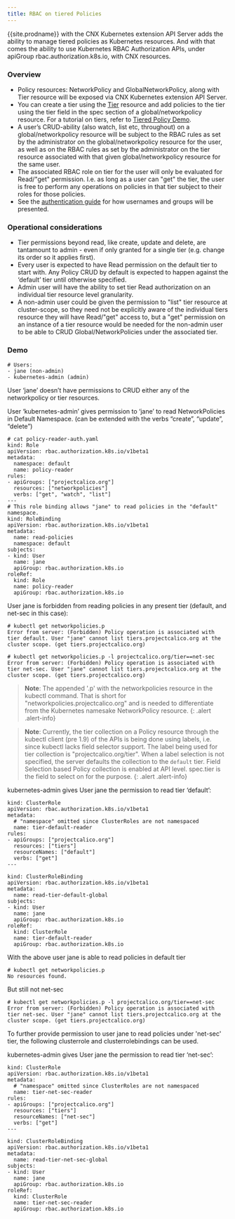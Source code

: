 ```yaml
---
title: RBAC on tiered Policies
---
```


{{site.prodname}} with the CNX Kubernetes extension API Server adds the ability to manage tiered policies as Kubernetes resources. And with that comes the ability to use Kubernetes RBAC Authorization APIs, under apiGroup rbac.authorization.k8s.io, with CNX resources.

### Overview
- Policy resources: NetworkPolicy and GlobalNetworkPolicy, along with Tier resource will be exposed via CNX Kubernetes extension API Server.
- You can create a tier using the [Tier]({{site.baseurl}}/{{page.version}}/reference/calicoctl/resources/tier) resource and add policies to the tier using the tier field in the spec section of a global/networkpolicy resource. For a tutorial on tiers, refer to [Tiered Policy Demo]({{site.baseurl}}/{{page.version}}/getting-started/cnx/tiered-policy-cnx).
- A user’s CRUD-ability (also watch, list etc, throughout) on a global/networkpolicy resource will be subject to the RBAC rules as set by the administrator on the global/networkpolicy resource for the user, as well as on the RBAC rules as set by the administrator on the tier resource associated with that given global/networkpolicy resource for the same user.
- The associated RBAC role on tier for the user will only be evaluated for Read/"get" permission. I.e. as long as a user can "get" the tier, the user is free to perform any operations on policies in that tier subject to their roles for those policies.
- See the [authentication guide](authentication) for how usernames and groups will be presented.

### Operational considerations
- Tier permissions beyond read, like create, update and delete, are tantamount to admin - even if only granted for a single tier (e.g. change its order so it applies first).
- Every user is expected to have Read permission on the default tier to start with. Any Policy CRUD by default is expected to happen against the ‘default’ tier until otherwise specified.
- Admin user will have the ability to set tier Read authorization on an individual tier resource level granularity.
- A non-admin user could be given the permission to "list" tier resource at cluster-scope, so they need not be explicitly aware of the individual tiers resource they will have Read/"get" access to, but a "get" permission on an instance of a tier resource would be needed for the non-admin user to be able to CRUD Global/NetworkPolicies under the associated tier.

### Demo
```
# Users:
- jane (non-admin)
- kubernetes-admin (admin)
```
User ‘jane’ doesn’t have permissions to CRUD either any of the networkpolicy or tier resources.

User ‘kubernetes-admin’ gives permission to ‘jane’ to read NetworkPolicies in Default Namespace. (can be extended with the verbs “create”, “update”, “delete”)

```
# cat policy-reader-auth.yaml
kind: Role
apiVersion: rbac.authorization.k8s.io/v1beta1
metadata:
  namespace: default
  name: policy-reader
rules:
- apiGroups: ["projectcalico.org"]
  resources: ["networkpolicies"]
  verbs: ["get", "watch", "list"]
---
# This role binding allows "jane" to read policies in the "default" namespace.
kind: RoleBinding
apiVersion: rbac.authorization.k8s.io/v1beta1
metadata:
  name: read-policies
  namespace: default
subjects:
- kind: User
  name: jane
  apiGroup: rbac.authorization.k8s.io
roleRef:
  kind: Role
  name: policy-reader
  apiGroup: rbac.authorization.k8s.io
```

User jane is forbidden from reading policies in any present tier (default, and net-sec in this case):
```
# kubectl get networkpolicies.p
Error from server: (Forbidden) Policy operation is associated with tier default. User "jane" cannot list tiers.projectcalico.org at the cluster scope. (get tiers.projectcalico.org)

# kubectl get networkpolicies.p -l projectcalico.org/tier==net-sec
Error from server: (Forbidden) Policy operation is associated with tier net-sec. User "jane" cannot list tiers.projectcalico.org at the cluster scope. (get tiers.projectcalico.org)
```

> **Note**: The appended '.p' with the networkpolicies resource in the kubectl command. That is short for "networkpolicies.projectcalico.org" and is needed to differentiate from the Kubernetes namesake NetworkPolicy resource.
{: .alert .alert-info}

> **Note**: Currently, the tier collection on a Policy resource through the kubectl client (pre 1.9) of the APIs is being done using labels, i.e. since kubectl lacks field selector support. The label being used for tier collection is "projectcalico.org/tier". When a label selection is not specified, the server defaults the collection to the `default` tier.
Field Selection based Policy collection is enabled at API level. spec.tier is the field to select on for the purpose.
{: .alert .alert-info}

kubernetes-admin gives User jane the permission to read tier ‘default’:
```
kind: ClusterRole
apiVersion: rbac.authorization.k8s.io/v1beta1
metadata:
  # "namespace" omitted since ClusterRoles are not namespaced
  name: tier-default-reader
rules:
- apiGroups: ["projectcalico.org"]
  resources: ["tiers"]
  resourceNames: ["default"]
  verbs: ["get"]
---

kind: ClusterRoleBinding
apiVersion: rbac.authorization.k8s.io/v1beta1
metadata:
  name: read-tier-default-global
subjects:
- kind: User
  name: jane
  apiGroup: rbac.authorization.k8s.io
roleRef:
  kind: ClusterRole
  name: tier-default-reader
  apiGroup: rbac.authorization.k8s.io
```

With the above user jane is able to read policies in default tier
```
# kubectl get networkpolicies.p
No resources found.
```
But still not net-sec
```
# kubectl get networkpolicies.p -l projectcalico.org/tier==net-sec
Error from server: (Forbidden) Policy operation is associated with tier net-sec. User "jane" cannot list tiers.projectcalico.org at the cluster scope. (get tiers.projectcalico.org)
```

To further provide permission to user jane to read policies under 'net-sec' tier, the following clusterrole and clusterrolebindings can be used.

kubernetes-admin gives User jane the permission to read tier ‘net-sec’:
```
kind: ClusterRole
apiVersion: rbac.authorization.k8s.io/v1beta1
metadata:
  # "namespace" omitted since ClusterRoles are not namespaced
  name: tier-net-sec-reader
rules:
- apiGroups: ["projectcalico.org"]
  resources: ["tiers"]
  resourceNames: ["net-sec"]
  verbs: ["get"]
---

kind: ClusterRoleBinding
apiVersion: rbac.authorization.k8s.io/v1beta1
metadata:
  name: read-tier-net-sec-global
subjects:
- kind: User
  name: jane
  apiGroup: rbac.authorization.k8s.io
roleRef:
  kind: ClusterRole
  name: tier-net-sec-reader
  apiGroup: rbac.authorization.k8s.io
```
